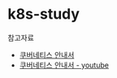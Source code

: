 # k8s-study

참고자료
+ [쿠버네티스 안내서](https://subicura.com/k8s/)
+ [쿠버네티스 안내서 - youtube](https://www.youtube.com/playlist?list=PLIUCBpK1dpsNf1m-2kiosmfn2nXfljQgb)
